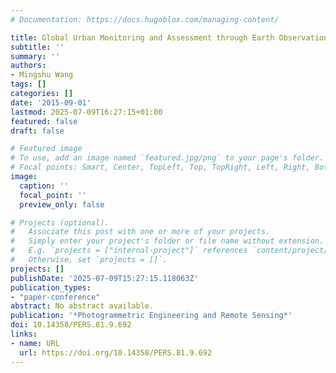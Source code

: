 ```yaml
---
# Documentation: https://docs.hugoblox.com/managing-content/

title: Global Urban Monitoring and Assessment through Earth Observation
subtitle: ''
summary: ''
authors:
- Mingshu Wang
tags: []
categories: []
date: '2015-09-01'
lastmod: 2025-07-09T16:27:15+01:00
featured: false
draft: false

# Featured image
# To use, add an image named `featured.jpg/png` to your page's folder.
# Focal points: Smart, Center, TopLeft, Top, TopRight, Left, Right, BottomLeft, Bottom, BottomRight.
image:
  caption: ''
  focal_point: ''
  preview_only: false

# Projects (optional).
#   Associate this post with one or more of your projects.
#   Simply enter your project's folder or file name without extension.
#   E.g. `projects = ["internal-project"]` references `content/project/deep-learning/index.md`.
#   Otherwise, set `projects = []`.
projects: []
publishDate: '2025-07-09T15:27:15.118063Z'
publication_types:
- "paper-conference"
abstract: No abstract available.
publication: '*Photogrammetric Engineering and Remote Sensing*'
doi: 10.14358/PERS.81.9.692
links:
- name: URL
  url: https://doi.org/10.14358/PERS.81.9.692
---
```


